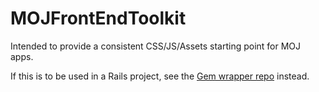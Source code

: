 MOJFrontEndToolkit
==================

Intended to provide a consistent CSS/JS/Assets starting point for MOJ apps.

If this is to be used in a Rails project, see the [Gem wrapper repo](https://github.com/ministryofjustice/moj_frontend_toolkit_gem) instead.